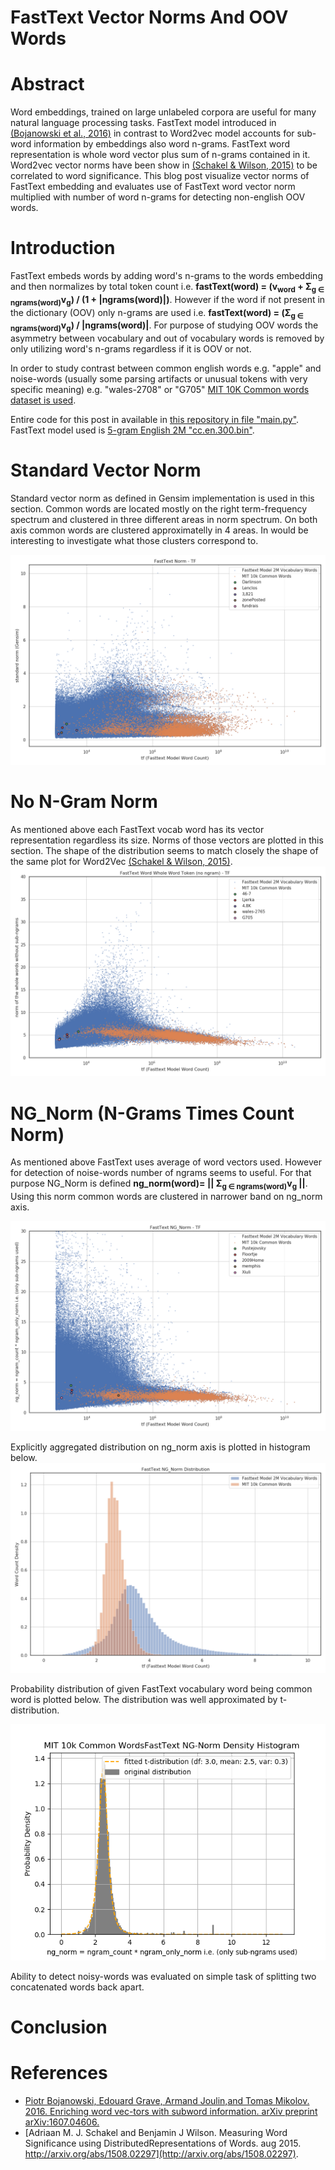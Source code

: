 # FastText Vector Norms And OOV Words

# Abstract

Word embeddings, trained on large unlabeled corpora are useful for many natural language processing tasks. FastText model introduced in [(Bojanowski et al., 2016)](https://arxiv.org/abs/1607.04606) in contrast to Word2vec model accounts for sub-word information by embeddings also word n-grams. FastText word representation is whole word vector plus sum of n-grams contained in it.
Word2vec vector norms have been show in [(Schakel & Wilson, 2015)](http://arxiv.org/abs/1508.02297) to be correlated to word significance. This blog post visualize vector norms of FastText embedding and evaluates use of FastText word vector norm multiplied with number of word n-grams for detecting non-english OOV words.

# Introduction

FastText embeds words by adding word's n-grams to the words embedding and then normalizes by total token count i.e. <b>fastText(word)<sub></sub> = (v<sub>word</sub> + &Sigma;<sub>g &in; ngrams(word)</sub>v<sub>g</sub>) / (1 + |ngrams(word)|)</b>. However if the word if not present in the dictionary (OOV) only n-grams are used i.e. <b>fastText(word) = (&Sigma;<sub>g &in; ngrams(word)</sub>v<sub>g</sub>) / |ngrams(word)|</b>. For purpose of studying OOV words the asymmetry between vocabulary and out of vocabulary words is removed by only utilizing word's n-grams regardless if it is OOV or not.

In order to study contrast between common english words e.g. "apple" and noise-words (usually some parsing artifacts or unusual tokens with very specific meaning) e.g. "wales-2708" or "G705" [MIT 10K Common words dataset is used](https://www.mit.edu/~ecprice/wordlist.10000).

Entire code for this post in available in [this repository in file "main.py"](https://github.com/vackosar/fasttext-vector-norms-and-oov-words/blob/master/main.py). FastText model used is [5-gram English 2M "cc.en.300.bin"](https://dl.fbaipublicfiles.com/fasttext/vectors-crawl/cc.en.300.bin.gz).

# Standard Vector Norm

Standard vector norm as defined in Gensim implementation is used in this section. Common words are located mostly on the right term-frequency spectrum and clustered in three different areas in norm spectrum. On both axis common words are clustered approximatelly in 4 areas. In would be interesting to investigate what those clusters correspond to.

![standard_norm-tf](https://raw.githubusercontent.com/vackosar/fasttext-vector-norms-and-oov-words/master/results/standard_norm-tf.png)


# No N-Gram Norm

As mentioned above each FastText vocab word has its vector representation regardless its size. Norms of those vectors are plotted in this section. The shape of the distribution seems to match closely the shape of the same plot for Word2Vec [(Schakel & Wilson, 2015)](http://arxiv.org/abs/1508.02297).
![no_ngram_norm-tf](https://raw.githubusercontent.com/vackosar/fasttext-vector-norms-and-oov-words/master/results/no_ngram_norm-tf.png)


# NG_Norm (N-Grams Times Count Norm)

As mentioned above FastText uses average of word vectors used. However for detection of noise-words number of ngrams seems to useful. For that purpose NG_Norm is defined <b>ng_norm(word)= || &Sigma;<sub>g &in; ngrams(word)</sub>v<sub>g</sub> ||</b>. Using this norm common words are clustered in narrower band on ng_norm axis.

![ngram_norm-tf](https://raw.githubusercontent.com/vackosar/fasttext-vector-norms-and-oov-words/master/results/ng_norm-tf.png)

Explicitly aggregated distribution on ng_norm axis is plotted in histogram below.
![ngram_norm-hist](https://raw.githubusercontent.com/vackosar/fasttext-vector-norms-and-oov-words/master/results/ng_norm-hist.png)

Probability distribution of given FastText vocabulary word being common word is plotted below. The distribution was well approximated by t-distribution.

![ngram_norm-common-density](https://raw.githubusercontent.com/vackosar/fasttext-vector-norms-and-oov-words/master/results/ng_norm-common-density.png)

Ability to detect noisy-words was evaluated on simple task of splitting two concatenated words back apart.

 

# Conclusion



# References

- [Piotr  Bojanowski,   Edouard  Grave,   Armand  Joulin,and  Tomas  Mikolov.  2016.    Enriching  word  vec-tors  with  subword  information. arXiv preprint arXiv:1607.04606.](https://arxiv.org/abs/1607.04606)
- [Adriaan M. J. Schakel and Benjamin J Wilson.  Measuring Word Significance using DistributedRepresentations of Words. aug 2015. http://arxiv.org/abs/1508.02297](http://arxiv.org/abs/1508.02297).